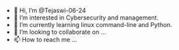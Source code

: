 - 👋 Hi, I’m @Tejaswi-06-24
- 👀 I’m interested in Cybersecurity and management.
- 🌱 I’m currently learning linux command-line and Python.
- 💞️ I’m looking to collaborate on ...
- 📫 How to reach me ...

<!---
Tejaswi-06-24/Tejaswi-06-24 is a ✨ special ✨ repository because its `README.md` (this file) appears on your GitHub profile.
You can click the Preview link to take a look at your changes.
--->
